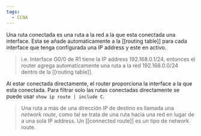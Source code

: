 ```yaml
---
tags:
  - CCNA
---
```

Una ruta conectada es una ruta a la red a la que esta conectada una interface. Esta se añade automaticamente a la [[routing table]] para cada interface que tenga configurada una IP address y este en activo. 

> i.e. Interface G0/0 de R1 tiene la IP address 192.168.0.1/24, entonces el router agrega automaticamente una ruta a la red 192.168.0.0/24 dentro de la [[routing table]].

Al estar conectada directamente, el router proporciona la interface a la que esta conectada. Para filtrar solo las rutas conectadas directamente se puede usar `show ip route | include C`.

> Una ruta a más de una dirección IP de destino es llamada una _network route_, como tal se trata de una ruta hacia una red en lugar de a una sola IP address. Un [[connected route]] es un tipo de network route.  
